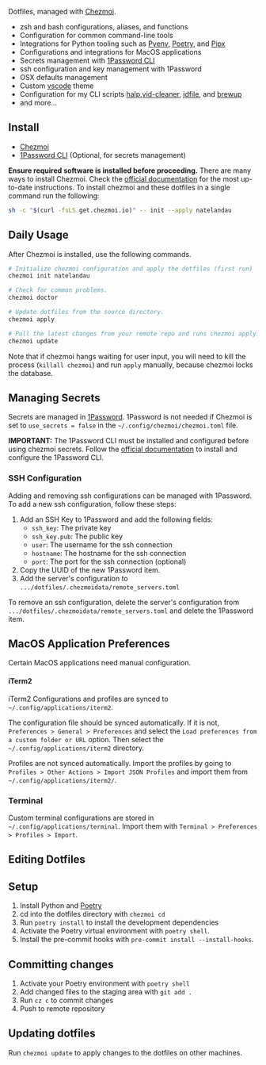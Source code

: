 Dotfiles, managed with [Chezmoi](https://www.chezmoi.io/).

-   zsh and bash configurations, aliases, and functions
-   Configuration for common command-line tools
-   Integrations for Python tooling such as [Pyenv](https://github.com/pyenv/pyenv), [Poetry](https://python-poetry.org/), and [Pipx](https://pipx.pypa.io/stable/)
-   Configurations and integrations for MacOS applications
-   Secrets management with [1Password CLI](https://developer.1password.com/docs/cli/)
-   ssh configuration and key management with 1Password
-   OSX defaults management
-   Custom [vscode](https://code.visualstudio.com/) theme
-   Configuration for my CLI scripts [halp](https://github.com/natelandau/halp),[vid-cleaner](https://github.com/natelandau/vid-cleaner), [jdfile](https://github.com/natelandau/jdfile), and [brewup](https://github.com/natelandau/brewup)
-   and more...

## Install

-   [Chezmoi](https://www.chezmoi.io/)
-   [1Password CLI](https://developer.1password.com/docs/cli/) (Optional, for secrets management)

**Ensure required software is installed before proceeding.** There are many ways to install Chezmoi. Check the [official documentation](https://www.chezmoi.io/install/) for the most up-to-date instructions. To install chezmoi and these dotfiles in a single command run the following:

```bash
sh -c "$(curl -fsLS get.chezmoi.io)" -- init --apply natelandau
```

## Daily Usage

After Chezmoi is installed, use the following commands.

```bash
# Initialize chezmoi configuration and apply the dotfiles (first run)
chezmoi init natelandau

# Check for common problems.
chezmoi doctor

# Update dotfiles from the source directory.
chezmoi apply

# Pull the latest changes from your remote repo and runs chezmoi apply.
chezmoi update
```

Note that if chezmoi hangs waiting for user input, you will need to kill the process (`killall chezmoi`) and run `apply` manually, because chezmoi locks the database.

## Managing Secrets

Secrets are managed in [1Password](https://developer.1password.com/docs/cli/). 1Password is not needed if Chezmoi is set to `use_secrets = false` in the `~/.config/chezmoi/chezmoi.toml` file.

**IMPORTANT:** The 1Password CLI must be installed and configured before using chezmoi secrets. Follow the [official documentation](https://developer.1password.com/docs/cli/) to install and configure the 1Password CLI.

### SSH Configuration

Adding and removing ssh configurations can be managed with 1Password. To add a new ssh configuration, follow these steps:

1. Add an SSH Key to 1Password and add the following fields:
    - `ssh_key`: The private key
    - `ssh_key.pub`: The public key
    - `user`: The username for the ssh connection
    - `hostname`: The hostname for the ssh connection
    - `port`: The port for the ssh connection (optional)
2. Copy the UUID of the new 1Password item.
3. Add the server's configuration to `.../dotfiles/.chezmoidata/remote_servers.toml`

To remove an ssh configuration, delete the server's configuration from `.../dotfiles/.chezmoidata/remote_servers.toml` and delete the 1Password item.

## MacOS Application Preferences

Certain MacOS applications need manual configuration.

#### iTerm2

iTerm2 Configurations and profiles are synced to `~/.config/applications/iterm2`.

The configuration file should be synced automatically. If it is not, `Preferences > General > Preferences` and select the `Load preferences from a custom folder or URL` option. Then select the `~/.config/applications/iterm2` directory.

Profiles are not synced automatically. Import the profiles by going to `Profiles > Other Actions > Import JSON Profiles` and import them from `~/.config/applications/iterm2/`.

### Terminal

Custom terminal configurations are stored in `~/.config/applications/terminal`. Import them with `Terminal > Preferences > Profiles > Import`.

## Editing Dotfiles

## Setup

1. Install Python and [Poetry](https://python-poetry.org)
2. cd into the dotfiles directory with `chezmoi cd`
3. Run `poetry install` to install the development dependencies
4. Activate the Poetry virtual environment with `poetry shell`.
5. Install the pre-commit hooks with `pre-commit install --install-hooks`.

## Committing changes

1. Activate your Poetry environment with `poetry shell`
2. Add changed files to the staging area with `git add .`
3. Run `cz c` to commit changes
4. Push to remote repository

## Updating dotfiles

Run `chezmoi update` to apply changes to the dotfiles on other machines.
